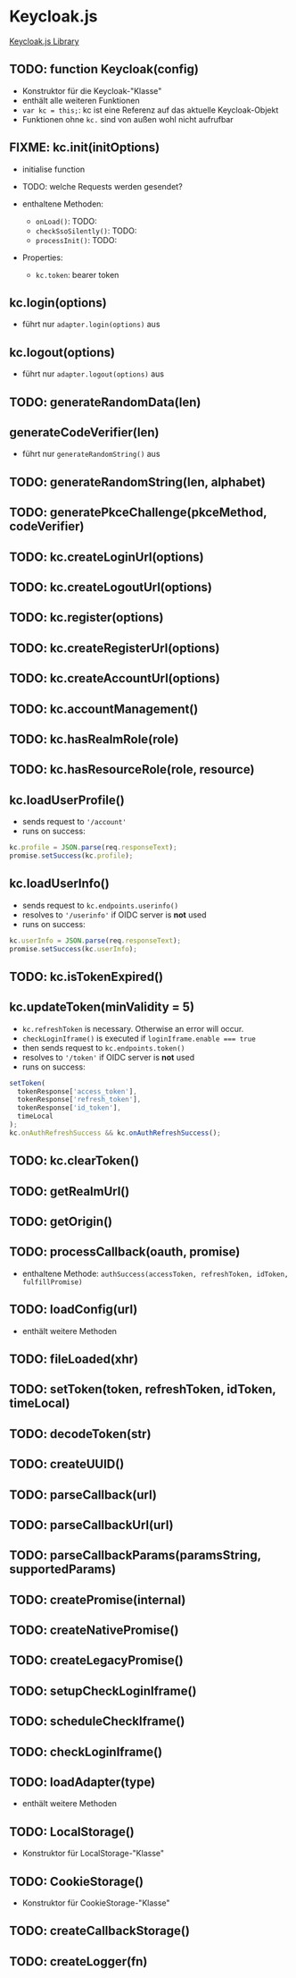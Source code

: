 # Keycloak.js

[Keycloak.js Library](https://github.com/keycloak/keycloak-js-bower/blob/master/dist/keycloak.js)

## TODO: function Keycloak(config)

- Konstruktor für die Keycloak-"Klasse"
- enthält alle weiteren Funktionen
- `var kc = this;`: kc ist eine Referenz auf das aktuelle Keycloak-Objekt
- Funktionen ohne `kc.` sind von außen wohl nicht aufrufbar

## FIXME: kc.init(initOptions)

- initialise function
- TODO: welche Requests werden gesendet?
- enthaltene Methoden:

  - `onLoad()`: TODO:
  - `checkSsoSilently()`: TODO:
  - `processInit()`: TODO:

- Properties:
  - `kc.token`: bearer token

## kc.login(options)

- führt nur `adapter.login(options)` aus

## kc.logout(options)

- führt nur `adapter.logout(options)` aus

## TODO: generateRandomData(len)

## generateCodeVerifier(len)

- führt nur `generateRandomString()` aus

## TODO: generateRandomString(len, alphabet)

## TODO: generatePkceChallenge(pkceMethod, codeVerifier)

## TODO: kc.createLoginUrl(options)

## TODO: kc.createLogoutUrl(options)

## TODO: kc.register(options)

## TODO: kc.createRegisterUrl(options)

## TODO: kc.createAccountUrl(options)

## TODO: kc.accountManagement()

## TODO: kc.hasRealmRole(role)

## TODO: kc.hasResourceRole(role, resource)

## kc.loadUserProfile()

- sends request to `'/account'`
- runs on success:

```js
kc.profile = JSON.parse(req.responseText);
promise.setSuccess(kc.profile);
```

## kc.loadUserInfo()

- sends request to `kc.endpoints.userinfo()`
- resolves to `'/userinfo'` if OIDC server is **not** used
- runs on success:

```js
kc.userInfo = JSON.parse(req.responseText);
promise.setSuccess(kc.userInfo);
```

## TODO: kc.isTokenExpired()

## kc.updateToken(minValidity = 5)

- `kc.refreshToken` is necessary. Otherwise an error will occur.
- `checkLoginIframe()` is executed if `loginIframe.enable === true`
- then sends request to `kc.endpoints.token()`
- resolves to `'/token'` if OIDC server is **not** used
- runs on success:

```js
setToken(
  tokenResponse['access_token'],
  tokenResponse['refresh_token'],
  tokenResponse['id_token'],
  timeLocal
);
kc.onAuthRefreshSuccess && kc.onAuthRefreshSuccess();
```

## TODO: kc.clearToken()

## TODO: getRealmUrl()

## TODO: getOrigin()

## TODO: processCallback(oauth, promise)

- enthaltene Methode: `authSuccess(accessToken, refreshToken, idToken, fulfillPromise)`

## TODO: loadConfig(url)

- enthält weitere Methoden

## TODO: fileLoaded(xhr)

## TODO: setToken(token, refreshToken, idToken, timeLocal)

## TODO: decodeToken(str)

## TODO: createUUID()

## TODO: parseCallback(url)

## TODO: parseCallbackUrl(url)

## TODO: parseCallbackParams(paramsString, supportedParams)

## TODO: createPromise(internal)

## TODO: createNativePromise()

## TODO: createLegacyPromise()

## TODO: setupCheckLoginIframe()

## TODO: scheduleCheckIframe()

## TODO: checkLoginIframe()

## TODO: loadAdapter(type)

- enthält weitere Methoden

## TODO: LocalStorage()

- Konstruktor für LocalStorage-"Klasse"

## TODO: CookieStorage()

- Konstruktor für CookieStorage-"Klasse"

## TODO: createCallbackStorage()

## TODO: createLogger(fn)
